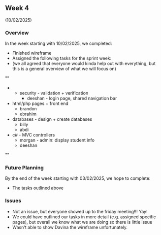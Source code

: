 ## Week 4 
(10/02/2025)

### Overview
In the week starting with 10/02/2025, we completed:
 - Finished wireframe
 - Assigned the following tasks for the sprint week:
 - (we all agreed that everyone would kinda help out with everything, but this is a general overview of what we will focus on)

""
 - - security - validation + verification
     - deeshan - login page, shared navigation bar
- html/php pages + front end
     - brandon 
     - ebrahim
- databases - design + create databases
     - billy
     - abdi
- c# - MVC controllers
     - morgan - admin: display student info
     - deeshan

""

### Future Planning
By the end of the week starting with 03/02/2025, we hope to complete:
 - The tasks outlined above

### Issues
- Not an issue, but everyone showed up to the friday meeting!!! Yay!
- We could have outlined our tasks in more detail (e.g. assigned specific pages), but overall we know what we are doing so there is little issue
- Wasn't able to show Davina the wireframe unfortunately.

